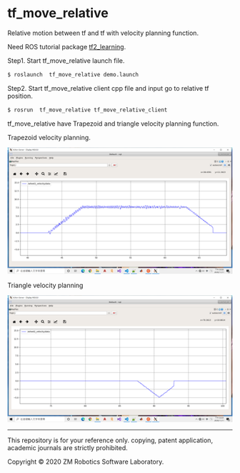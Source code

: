 # tf_move_relative
Relative motion between tf and tf with velocity planning function.

Need ROS tutorial package [tf2_learning](http://wiki.ros.org/tf2/Tutorials).

Step1. Start tf_move_relative launch file.

``` bash
$ roslaunch  tf_move_relative demo.launch
```

Step2. Start tf_move_relative client cpp file and input go to relative tf position.

``` bash
$ rosrun  tf_move_relative tf_move_relative_client
```

tf_move_relative have Trapezoid and triangle velocity planning function.

Trapezoid velocity planning.

![image](https://github.com/qaz9517532846/tf_move_relative/blob/main/image/Trapezoid_vel_planning.png)

Triangle velocity planning

![image](https://github.com/qaz9517532846/tf_move_relative/blob/main/image/triangle_vel_planning.png)

------

This repository is for your reference only. copying, patent application, academic journals are strictly prohibited.

Copyright © 2020 ZM Robotics Software Laboratory.
